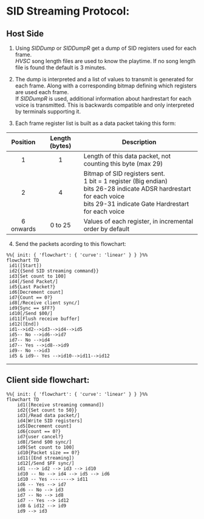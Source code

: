 # SID Streaming Protocol:

## Host Side

1. Using *SIDDump* or *SIDDumpR* get a dump of SID registers used for each frame.<br>*HVSC* song length files are used to know the playtime. If no song length file is found the default is 3 minutes.
2. The dump is interpreted and a list of values to transmit is generated for each frame. Along with a corresponding bitmap defining which registers are used each frame.<br>If *SIDDumpR* is used, additional information about hardrestart for each voice is transmitted. This is backwards compatible and only interpreted by terminals supporting it.

3. Each frame register list is built as a data packet taking this form:

|Position | Length (bytes)| Description
|:---:|:---:|---
| 1 | 1 | Length of this data packet, not counting this byte (max 29)
| 2 | 4 | Bitmap of SID registers sent.<br>1 bit = 1 register (Big endian)<br>bits 26-28 indicate ADSR hardrestart for each voice<br>bits 29-31 indicate Gate Hardrestart for each voice
| 6 onwards | 0 to 25 | Values of each register, in incremental order by default 

4. Send the packets acording to this flowchart:

```mermaid
%%{ init: { 'flowchart': { 'curve': 'linear' } } }%%
flowchart TD
 id1([Start])
 id2{{Send SID streaming command}}
 id3[Set count to 100]
 id4[/Send Packet/]
 id5{Last Packet?}
 id6[Decrement count]
 id7{Count == 0?}
 id8[/Receive client sync/]
 id9{Sync == $FF?}
 id10[/Send $00/]
 id11[Flush receive buffer]
 id12([End])
 id1-->id2-->id3-->id4-->id5
 id5-- No -->id6-->id7
 id7-- No -->id4
 id7-- Yes -->id8-->id9
 id9-- No -->id3
 id5 & id9-- Yes -->id10-->id11-->id12

```


---
## Client side flowchart:

```mermaid
%%{ init: { 'flowchart': { 'curve': 'linear' } } }%%
flowchart TD
    id1([Receive streaming command])
    id2{{Set count to 50}}
    id3[/Read data packet/]
    id4[Write SID registers]
    id5[Decrement count]
    id6{count == 0?}
    id7{user cancel?}
    id8[/Send $00 sync/]
    id9[Set count to 100]
    id10{Packet size == 0?}
    id11([End streaming])
    id12[/Send $FF sync/]
    id1 ---> id2 --> id3 --> id10 
    id10 -- No --> id4 --> id5 --> id6
    id10 -- Yes --------> id11
    id6 -- Yes --> id7
    id6 -- No --> id3
    id7 -- No --> id8
    id7 -- Yes --> id12
    id8 & id12 --> id9
    id9 --> id3
```